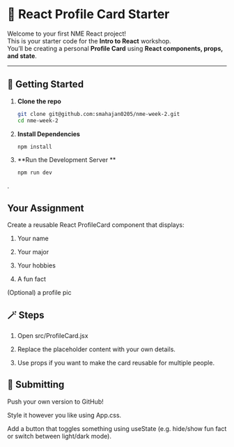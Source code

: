 # 🪪 React Profile Card Starter

Welcome to your first NME React project!  
This is your starter code for the **Intro to React** workshop.  
You’ll be creating a personal **Profile Card** using **React components, props, and state**.

---

## 🚀 Getting Started

1. **Clone the repo**
   ```bash
   git clone git@github.com:smahajan0205/nme-week-2.git
   cd nme-week-2


2. **Install Dependencies**
   ```bash
   npm install
3. **Run the Development Server **
   ```bash
   npm run dev

.

##  Your Assignment
Create a reusable React ProfileCard component that displays:

1. Your name

2. Your major

3. Your hobbies

4. A fun fact

(Optional) a profile pic

## 🪄 Steps
1. Open src/ProfileCard.jsx
   
2. Replace the placeholder content with your own details.
   
3. Use props if you want to make the card reusable for multiple people.

## 📸 Submitting
Push your own version to GitHub! 

Style it however you like using App.css.

Add a button that toggles something using useState (e.g. hide/show fun fact or switch between light/dark mode).
